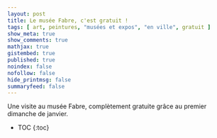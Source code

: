 ```yaml
---
layout: post
title: Le musée Fabre, c'est gratuit !
tags: [ art, peintures, "musées et expos", "en ville", gratuit ]
show_meta: true
show_comments: true
mathjax: true
gistembed: true
published: true
noindex: false
nofollow: false
hide_printmsg: false
summaryfeed: false
---
```


Une visite au musée Fabre, complètement gratuite grâce au premier dimanche de
janvier.

* TOC
{:toc}

<!---
vim: nospell
-->
